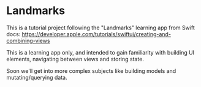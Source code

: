 #  Landmarks

This is a tutorial project following the "Landmarks" learning app from Swift docs:
https://developer.apple.com/tutorials/swiftui/creating-and-combining-views

This is a learning app only, and intended to gain familiarity with building UI elements, navigating between views and storing state.

Soon we'll get into more complex subjects like building models and mutating/querying data.

